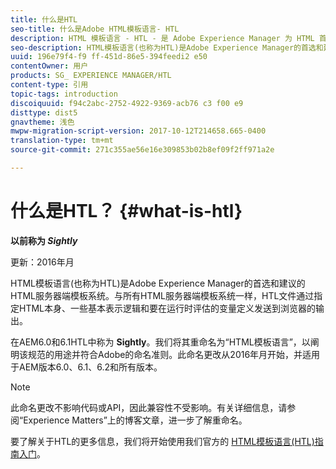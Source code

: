 ```yaml
---
title: 什么是HTL
seo-title: 什么是Adobe HTML模板语言- HTL
description: HTML 模板语言 - HTL - 是 Adobe Experience Manager 为 HTML 首选和推荐的服务器端模板系统。
seo-description: HTML模板语言(也称为HTL)是Adobe Experience Manager的首选和建议的HTML服务器端模板系统。
uuid: 196e79f4-f9 ff-451d-86e5-394feedi2 e50
contentOwner: 用户
products: SG_ EXPERIENCE MANAGER/HTL
content-type: 引用
topic-tags: introduction
discoiquuid: f94c2abc-2752-4922-9369-acb76 c3 f00 e9
disttype: dist5
gnavtheme: 浅色
mwpw-migration-script-version: 2017-10-12T214658.665-0400
translation-type: tm+mt
source-git-commit: 271c355ae56e16e309853b02b8ef09f2ff971a2e

---
```



# 什么是HTL？ {#what-is-htl}

**以前称为 *Sightly***

更新：2016年月

HTML模板语言(也称为HTL)是Adobe Experience Manager的首选和建议的HTML服务器端模板系统。与所有HTML服务器端模板系统一样，HTL文件通过指定HTML本身、一些基本表示逻辑和要在运行时评估的变量定义发送到浏览器的输出。

在AEM6.0和6.1HTL中称为 **Sightly**。我们将其重命名为“HTML模板语言”，以阐明该规范的用途并符合Adobe的命名准则。此命名更改从2016年月开始，并适用于AEM版本6.0、6.1、6.2和所有版本。

>[!NOTE]
>
>此命名更改不影响代码或API，因此兼容性不受影响。有关详细信息，请参阅“Experience Matters”上的博客文章，进一步了解重命名。

要了解关于HTL的更多信息，我们将开始使用我们官方的 [HTML模板语言(HTL)指南入门](overview.md)。
